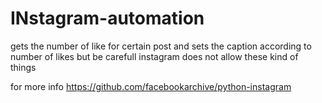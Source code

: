 # INstagram-automation


gets the number of like for  certain post and sets the caption according to number of likes 
but be carefull instagram does not allow these kind of things  

for more info
https://github.com/facebookarchive/python-instagram
